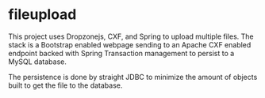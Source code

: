 # fileupload

This project uses Dropzonejs, CXF, and Spring to upload multiple files. The stack is a Bootstrap enabled webpage sending to an Apache CXF enabled endpoint backed with Spring Transaction management to persist to a MySQL database.

The persistence is done by straight JDBC to minimize the amount of objects built to get the file to the database.